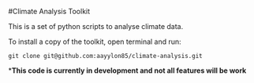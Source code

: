 #Climate Analysis Toolkit

This is a set of python scripts to analyse climate data.

To install a copy of the toolkit, open terminal and run:
```
git clone git@github.com:aayylon85/climate-analysis.git
```

***This code is currently in development and not all features will be work**
